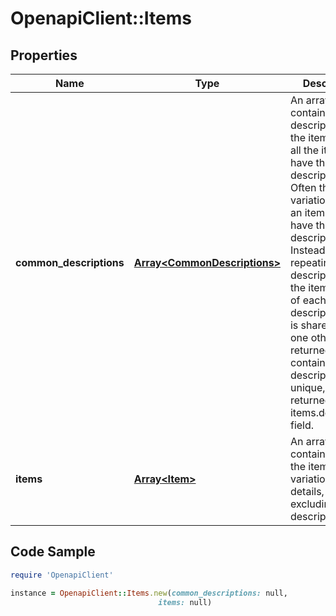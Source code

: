 # OpenapiClient::Items

## Properties

Name | Type | Description | Notes
------------ | ------------- | ------------- | -------------
**common_descriptions** | [**Array&lt;CommonDescriptions&gt;**](CommonDescriptions.md) | An array of containers for a description and the item IDs of all the items that have this exact description. Often the item variations within an item group all have the same description. Instead of repeating this description in the item details of each item, an description that is shared by at one other item is returned in this container. If the description is unique, it is returned in the items.description field. | [optional] 
**items** | [**Array&lt;Item&gt;**](Item.md) | An array of containers for all the item variations details, excluding the description. | [optional] 

## Code Sample

```ruby
require 'OpenapiClient'

instance = OpenapiClient::Items.new(common_descriptions: null,
                                 items: null)
```


